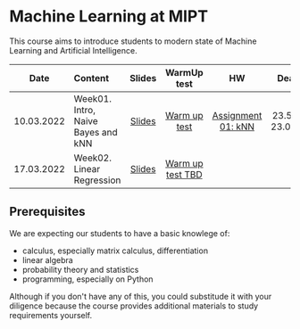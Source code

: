 # Machine Learning at MIPT

This course aims to introduce students to modern state of Machine Learning and
Artificial Intelligence.


| Date   | Content                | Slides               | WarmUp test             | HW                  | Deadline          |
|:------:|:-----------------------|:--------------------:|:-----------------------:|:------------------------:|:----------------------:|
| 10.03.2022     | Week01. Intro, Naive Bayes and kNN     | [Slides](week0_01_org_knn_and_naive_bayes/MSAI_ML_22s_lect001_intro_knn_naive_bayes.pdf) | [Warm up test](https://docs.google.com/forms/d/e/1FAIpQLSfz-mW9Abwo2hZiDyjP44Fc9Os-jpsC6P1QZ4yIBwcIgOXUbA/viewform?usp=sf_link) | [Assignment 01: kNN](homeworks/assignment0_01_knn) | 23.59 AOE, 23.03.2022 |
| 17.03.2022     | Week02. Linear Regression     | [Slides](week0_02_linear_reg/MSAI_ML_22s_lect002_Linear_regression.pdf) | [Warm up test TBD]() | 




## Prerequisites

We are expecting our students to have a basic knowlege of:

- calculus, especially matrix calculus, differentiation
- linear algebra
- probability theory and statistics
- programming, especially on Python

Although if you don't have any of this, you could substitude it with your
diligence because the course provides additional materials to study requirements
yourself.